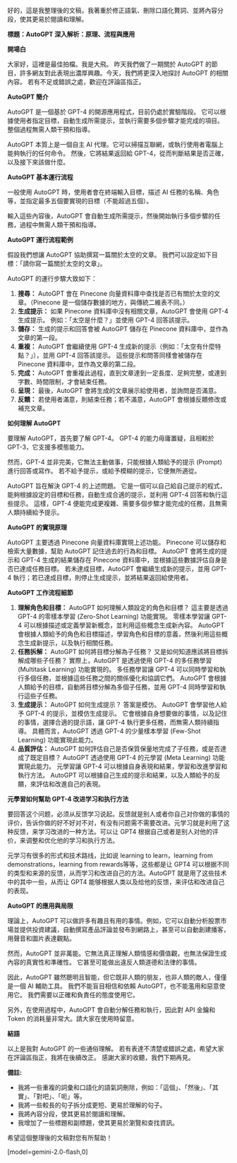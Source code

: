 好的，這是我整理後的文稿，我著重於修正語氣、刪除口語化贅詞、並將內容分段，使其更易於閱讀和理解。

**標題：AutoGPT 深入解析：原理、流程與應用**

**開場白**

大家好，這裡是最佳拍檔。我是大飛。 昨天我們做了一期關於 AutoGPT 的節目，許多網友對此表現出濃厚興趣。今天，我們將更深入地探討 AutoGPT 的相關內容。 若有不足或錯誤之處，歡迎在評論區指正。

**AutoGPT 簡介**

AutoGPT 是一個基於 GPT-4 的開源應用程式，目前仍處於實驗階段。 它可以根據使用者指定目標，自動生成所需提示，並執行需要多個步驟才能完成的項目。 整個過程無需人類干預和指導。

AutoGPT 本質上是一個自主 AI 代理。它可以掃描互聯網，或執行使用者電腦上能夠執行的任何命令。 然後，它將結果返回給 GPT-4，從而判斷結果是否正確，以及接下來該做什麼。

**AutoGPT 基本運行流程**

一般使用 AutoGPT 時，使用者會在終端輸入目標，描述 AI 任務的名稱、角色等，並指定最多五個要實現的目標（不能超過五個）。

輸入這些內容後，AutoGPT 會自動生成所需提示，然後開始執行多個步驟的任務，過程中無需人類干預和指導。

**AutoGPT 運行流程範例**

假設我們想讓 AutoGPT 協助撰寫一篇關於太空的文章。 我們可以設定如下目標：「請你寫一篇關於太空的文章」。

AutoGPT 的運行步驟大致如下：

1.  **搜尋：** AutoGPT 會在 Pinecone 向量資料庫中查找是否已有關於太空的文章。（Pinecone 是一個儲存數據的地方，與傳統二維表不同。）
2.  **生成提示：** 如果 Pinecone 資料庫中沒有相關文章，AutoGPT 會使用 GPT-4 生成提示。 例如：「太空是什麼？」並使用 GPT-4 回答該提示。
3.  **儲存：** 生成的提示和回答會被 AutoGPT 儲存在 Pinecone 資料庫中，並作為文章的第一段。
4.  **重複：** AutoGPT 會繼續使用 GPT-4 生成新的提示（例如：「太空有什麼特點？」），並用 GPT-4 回答該提示。 這些提示和問答同樣會被儲存在 Pinecone 資料庫中，並作為文章的第二段。
5.  **完成：** AutoGPT 會重複此過程，直到文章達到一定長度、足夠完整，或達到字數、時間限制，才會結束任務。
6.  **呈現：** 最後，AutoGPT 會將生成的文章展示給使用者，並詢問是否滿意。
7.  **反饋：** 若使用者滿意，則結束任務；若不滿意，AutoGPT 會根據反饋修改或補充文章。

**如何理解 AutoGPT**

要理解 AutoGPT，首先要了解 GPT-4。 GPT-4 的能力毋庸置疑，且相較於 GPT-3，它支援多模態能力。

然而，GPT-4 並非完美，它無法主動做事，只能根據人類給予的提示 (Prompt) 進行回答或寫作。 若不給予提示，或給予模糊的提示，它便無所適從。

AutoGPT 旨在解決 GPT-4 的上述問題。 它是一個可以自己給自己提示的程式，能夠根據設定的目標和任務，自動生成合適的提示，並利用 GPT-4 回答和執行這些提示。 這樣，GPT-4 便能完成更複雜、需要多個步驟才能完成的任務，且無需人類持續給予提示。

**AutoGPT 的實現原理**

AutoGPT 主要透過 Pinecone 向量資料庫實現上述功能。 Pinecone 可以儲存和檢索大量數據，幫助 AutoGPT 記住過去的行為和目標。 AutoGPT 會將生成的提示和 GPT-4 生成的結果儲存在 Pinecone 資料庫中，並根據這些數據評估自身是否已達成任務目標。 若未達成目標，AutoGPT 會繼續生成新的提示，並用 GPT-4 執行；若已達成目標，則停止生成提示，並將結果返回給使用者。

**AutoGPT 工作流程細節**

1.  **理解角色和目標：** AutoGPT 如何理解人類設定的角色和目標？ 這主要是透過 GPT-4 的零樣本學習 (Zero-Shot Learning) 功能實現。 零樣本學習讓 GPT-4 可以根據描述或定義學習新概念，並利用這些概念生成新內容。 AutoGPT 會根據人類給予的角色和目標描述，學習角色和目標的意義，然後利用這些概念生成新提示，以及執行相關任務。
2.  **任務拆解：** AutoGPT 如何將目標分解為子任務？ 又是如何知道應該將目標拆解成哪些子任務？ 實際上，AutoGPT 是透過使用 GPT-4 的多任務學習 (Multitask Learning) 功能實現的。 多任務學習讓 GPT-4 可以同時學習和執行多個任務，並根據這些任務之間的關係優化和協調它們。 AutoGPT 會根據人類給予的目標，自動將目標分解為多個子任務，並用 GPT-4 同時學習和執行這些子任務。
3.  **生成提示：** AutoGPT 如何生成提示？ 答案是模仿。 AutoGPT 會學習他人給予 GPT-4 的提示，並模仿生成提示。 它會根據自身想要做的事情，以及記住的事情，選擇合適的提示語，讓 GPT-4 執行更多任務，而無需人類持續指導。 具體而言，AutoGPT 透過 GPT-4 的少量樣本學習 (Few-Shot Learning) 功能實現此能力。
4.  **品質評估：** AutoGPT 如何評估自己是否保質保量地完成了子任務，或是否達成了既定目標？ AutoGPT 透過使用 GPT-4 的元學習 (Meta Learning) 功能實現此能力。 元學習讓 GPT-4 可以根據自身表現和結果，學習和改進學習和執行方法。 AutoGPT 可以根據自己生成的提示和結果，以及人類給予的反饋，來評估和改進自己的表現。

**元學習如何幫助 GPT-4 改进学习和执行方法**

要回答这个问题，必须从反馈学习说起。反馈就是别人或者你自己对你做的事情的评价，告诉你做的好不好对不对，有没有问题需不需要改进。元学习就是利用了这种反馈，来学习改进的一种方法。可以让 GPT4 根据自己或者是别人对他的评价，来调整和优化他的学习和执行方法。

元学习有很多的形式和技术路线，比如说 learning to learn，learning from demonstrations，learning from rewards等等，这些都是让 GPT4 可以根据不同的类型和来源的反馈，从而学习和改进自己的方法。AutoGPT 就是用了这些技术中的其中一些，从而让 GPT4 能够根据人类以及给他的反馈，来评估和改进自己的表现。

**AutoGPT 的應用與局限**

理論上，AutoGPT 可以做許多有趣且有用的事情。例如，它可以自動分析股票市場並提供投資建議，自動撰寫產品評論並發布到網路上，甚至可以自動創建播客，用聲音和圖片表達觀點。

然而，AutoGPT 並非萬能。它無法真正理解人類情感和價值觀，也無法保證生成內容的真實性和準確性。 它甚至可能做出違反人類道德和法律的事情。

因此，AutoGPT 雖然聰明且智能，但它既非人類的朋友，也非人類的敵人，僅僅是一個 AI 輔助工具。 我們不能盲目相信和依賴 AutoGPT，也不能濫用和惡意使用它。 我們需要以正確和負責任的態度使用它。

另外，在使用過程中，AutoGPT 會自動分解任務和執行，因此對 API 金鑰和 Token 的消耗量非常大。請大家在使用時留意。

**結語**

以上是我對 AutoGPT 的一些通俗理解。 若有表達不清楚或錯誤之處，希望大家在評論區指正，我將在後續改正。 感謝大家的收聽，我們下期再見。

**備註:**

*   我將一些重複的詞彙和口語化的語氣詞刪除，例如：「這個」、「然後」、「其實」、「對吧」、「呃」等。
*   我將一些較長的句子拆分成更短、更易於理解的句子。
*   我將內容分段，使其更易於閱讀和理解。
*   我增加了一些標題和副標題，使其更易於瀏覽和查找資訊。

希望這個整理後的文稿對您有所幫助！

[model=gemini-2.0-flash,0]
